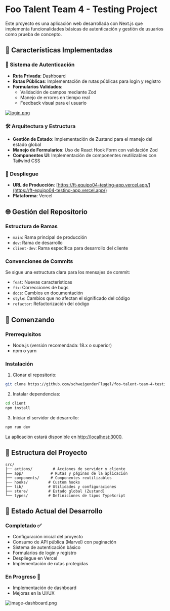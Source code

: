 # Foo Talent Team 4 - Testing Project

Este proyecto es una aplicación web desarrollada con Next.js que implementa funcionalidades básicas de autenticación y gestión de usuarios como prueba de concepto.

## 🌟 Características Implementadas

### 🔐 Sistema de Autenticación
- **Ruta Privada**: Dashboard
- **Rutas Públicas**: Implementación de rutas públicas para login y registro
- **Formularios Validados**: 
  - Validación de campos mediante Zod
  - Manejo de errores en tiempo real
  - Feedback visual para el usuario
  
[![login.png](https://i.ibb.co/rKsc64rq/image.png)](https://ibb.co/ZRmY8WDv)

### 🛠️ Arquitectura y Estructura
- **Gestión de Estado**: Implementación de Zustand para el manejo del estado global
- **Manejo de Formularios**: Uso de React Hook Form con validación Zod
- **Componentes UI**: Implementación de componentes reutilizables con Tailwind CSS

### 🚀 Despliegue
- **URL de Producción**: [https://ft-equipo04-testing-app.vercel.app/](https://ft-equipo04-testing-app.vercel.app/)
- **Plataforma**: Vercel

## 🌐 Gestión del Repositorio

### Estructura de Ramas
- `main`: Rama principal de producción
- `dev`: Rama de desarrollo
- `client-dev`: Rama específica para desarrollo del cliente

### Convenciones de Commits
Se sigue una estructura clara para los mensajes de commit:
- `feat`: Nuevas características
- `fix`: Correcciones de bugs
- `docs`: Cambios en documentación
- `style`: Cambios que no afectan el significado del código
- `refactor`: Refactorización del código

## 🚀 Comenzando

### Prerrequisitos
- Node.js (versión recomendada: 18.x o superior)
- npm o yarn

### Instalación

1. Clonar el repositorio:
```bash
git clone https://github.com/schweigenderFlugel/foo-talent-team-4-testing.git
```

2. Instalar dependencias:
```bash
cd client
npm install
```

3. Iniciar el servidor de desarrollo:
```bash
npm run dev
```

La aplicación estará disponible en [http://localhost:3000](http://localhost:3000).

## 📁 Estructura del Proyecto

```
src/
├── actions/         # Acciones de servidor y cliente
├── app/            # Rutas y páginas de la aplicación
├── components/     # Componentes reutilizables
├── hooks/         # Custom hooks
├── lib/           # Utilidades y configuraciones
├── store/         # Estado global (Zustand)
└── types/         # Definiciones de tipos TypeScript
```

## 🔄 Estado Actual del Desarrollo

### Completado ✅
- Configuración inicial del proyecto
- Consumo de API pública (Marvel) con paginación
- Sistema de autenticación básico
- Formularios de login y registro
- Despliegue en Vercel
- Implementación de rutas protegidas

### En Progreso 🚧
- Implementación de dashboard
- Mejoras en la UI/UX

![image-dashboard.png](https://i.ibb.co/PGxpVNNT/image.png)